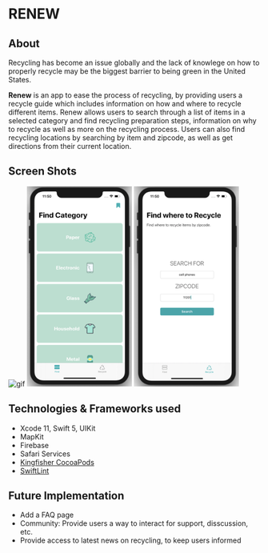 # RENEW

## About

Recycling has become an issue globally and the lack of knowlege on how to properly recycle may be the biggest barrier to being green in the United States. 

**Renew** is an app to ease the process of recycling, by providing users a recycle guide which includes information on how and where to recycle different items.
Renew allows users to search through a list of items in a selected category and find recycling preparation steps, information on why to recycle as well as more on the recycling process. Users can also find recycling locations by searching by item and zipcode, as well as get directions from their current location. 

## Screen Shots
![gif](media/RenewGif1.gif)
<img src="media/tab1Screenshot.png" alt="JobEntry" width="210" height="400" /> <img src="media/tab2Screenshot.png" alt="JobEntry" width="210" height="400" />

## Technologies & Frameworks used
- Xcode 11, Swift 5, UIKit 
- MapKit 
- Firebase 
- Safari Services 
- [Kingfisher CocoaPods](https://cocoapods.org/pods/Kingfisher)
- [SwiftLint](https://github.com/realm/SwiftLint)

## Future Implementation
- Add a FAQ page
- Community: Provide users a way to interact for support, disscussion, etc.
- Provide access to latest news on recycling, to keep users informed
